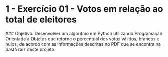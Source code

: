 <h1> 1 - Exercício 01 - Votos em relação ao total de eleitores</h1>
### Objetivo: Desenvolver um algoritmo em Python utilizando Programação Orientada a Objetos que retorne o percentual dos votos válidos, brancos e nulos, de acordo com as informações descritas no PDF que se encontra na pasta raíz deste projeto.
<br>
<br>
